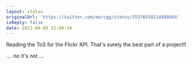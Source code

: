 ```yaml
---
layout: status
originalUrl: 'https://twitter.com/marcgg/status/55376558214488064'
isReply: false
date: 2011-04-05 21:09:34
---
```


Reading the ToS for the Flickr API. That's surely the best part of a project!! 

.... no it's not ...
